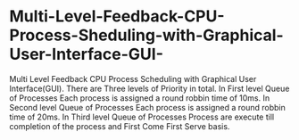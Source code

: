 # Multi-Level-Feedback-CPU-Process-Sheduling-with-Graphical-User-Interface-GUI-
Multi Level Feedback CPU Process Scheduling with Graphical User Interface(GUI).
There are Three levels of Priority in total.
In First level Queue of Processes Each process is assigned a round robbin time of 10ms.
In Second level Queue of Processes Each process is assigned a round robbin time of 20ms.
In Third level Queue of Processes Process are execute till completion of the process and First Come First Serve basis.
